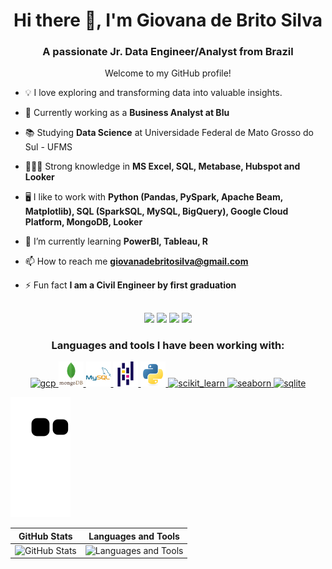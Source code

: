 <h1 align="center">Hi there 👋, I'm Giovana de Brito Silva</h1>
<h3 align="center">A passionate Jr. Data Engineer/Analyst from Brazil</h3>

<div> <p align="center"> Welcome to my GitHub profile! </p> </div>

- 💡 I love exploring and transforming data into valuable insights.

- 💼 Currently working as a **Business Analyst at Blu**

- 📚 Studying **Data Science** at Universidade Federal de Mato Grosso do Sul - UFMS

- 👩🏻‍💻 Strong knowledge in **MS Excel, SQL, Metabase, Hubspot and Looker**

- 🖥️ I like to work with **Python (Pandas, PySpark, Apache Beam, Matplotlib), SQL (SparkSQL, MySQL, BigQuery), Google Cloud Platform, MongoDB, Looker**

- 🌱 I’m currently learning **PowerBI, Tableau, R**

- 📫 How to reach me **giovanadebritosilva@gmail.com**

- ⚡ Fun fact **I am a Civil Engineer by first graduation**

##

<div>
  <p align="center"> <a href = "mailto:giovanadebritos@gmail.com"><img src="https://img.shields.io/badge/-Gmail-%23333?style=for-the-badge&logo=gmail&logoColor=white" target="_blank"></a>
  <a href="https://www.linkedin.com/in/giovanadebritosilva" target="_blank"><img src="https://img.shields.io/badge/-LinkedIn-%230077B5?style=for-the-badge&logo=linkedin&logoColor=white" target="_blank"></a> 
  <a href="https://kaggle.com/giovanadebritosilva" target="_blank"><img src="https://img.shields.io/badge/Kaggle-20BEFF?style=for-the-badge&logo=Kaggle&logoColor=white" target="_blank"></a> 
  <a href="https://stackoverflow.com/users/user:307742" target="_blank"><img src="https://img.shields.io/badge/Stack%20Overflow-F58025?style=for-the-badge&logo=Stack%20Overflow&logoColor=white" target="_blank"></a> </p>
</div>
  
<div>
<h3 align="center">Languages and tools I have been working with:</h3>
<p align="center"> <a href="https://cloud.google.com" target="_blank" rel="noreferrer"> <img src="https://www.vectorlogo.zone/logos/google_cloud/google_cloud-icon.svg" alt="gcp" width="40" height="40"/> </a> <a href="https://www.mongodb.com/" target="_blank" rel="noreferrer"> <img src="https://raw.githubusercontent.com/devicons/devicon/master/icons/mongodb/mongodb-original-wordmark.svg" alt="mongodb" width="40" height="40"/> </a> <a href="https://www.mysql.com/" target="_blank" rel="noreferrer"> <img src="https://raw.githubusercontent.com/devicons/devicon/master/icons/mysql/mysql-original-wordmark.svg" alt="mysql" width="40" height="40"/> </a> <a href="https://pandas.pydata.org/" target="_blank" rel="noreferrer"> <img src="https://raw.githubusercontent.com/devicons/devicon/2ae2a900d2f041da66e950e4d48052658d850630/icons/pandas/pandas-original.svg" alt="pandas" width="40" height="40"/> </a> <a href="https://www.python.org" target="_blank" rel="noreferrer"> <img src="https://raw.githubusercontent.com/devicons/devicon/master/icons/python/python-original.svg" alt="python" width="40" height="40"/> </a> <a href="https://scikit-learn.org/" target="_blank" rel="noreferrer"> <img src="https://upload.wikimedia.org/wikipedia/commons/0/05/Scikit_learn_logo_small.svg" alt="scikit_learn" width="40" height="40"/> </a> <a href="https://seaborn.pydata.org/" target="_blank" rel="noreferrer"> <img src="https://seaborn.pydata.org/_images/logo-mark-lightbg.svg" alt="seaborn" width="40" height="40"/> </a> <a href="https://www.sqlite.org/" target="_blank" rel="noreferrer"> <img src="https://www.vectorlogo.zone/logos/sqlite/sqlite-icon.svg" alt="sqlite" width="40" height="40"/> </a> </p>
</div>
  
 ![Snake animation](https://github.com/giobritos/giobritos/blob/output/github-contribution-grid-snake.svg)

| GitHub Stats | Languages and Tools |
| --- | --- |
| ![GitHub Stats](https://github-readme-stats.vercel.app/api?username=giobritos&show_icons=true&hide_title=true&count_private=true&hide=prs&theme=bear) | ![Languages and Tools](https://github-readme-stats.vercel.app/api/top-langs/?username=giobritos&layout=compact&theme=bear) |
